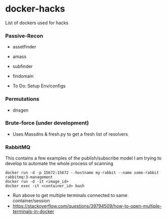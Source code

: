 # docker-hacks
List of dockers used for hacks

### Passive-Recon
- assetfinder
- amass
- subfinder
- findomain

- To Do: Setup Env/configs

### Permutations
- dnsgen

### Brute-force (under development)
- Uses Massdns & fresh.py to get a fresh list of resolvers

### RabbitMQ
This contains a few examples of the publish/subscribe model I am trying to develop to automate the whole process of scanning

```
docker run -d -p 15672:15672 --hostname my-rabbit --name some-rabbit rabbitmq:3-management
docker run -d -it <image_id>
docker exec -it <container_id> bash
```

- Run above to get multiple terminals connected to same container/session
- https://stackoverflow.com/questions/39794509/how-to-open-multiple-terminals-in-docker
